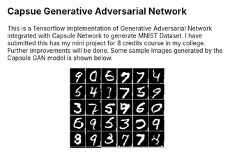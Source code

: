 ## Capsue Generative Adversarial Network 

This is a Tensorflow implementation of Generative Adversarial Network integrated with Capsule Network to generate MNIST Dataset. I have submitted this has my mini project for 8 credits course in my college. Further improvements will be done. Some sample images generated by the Capsule GAN model is shown below. 
</br>
<p align = 'center'>
  <img src = "https://github.com/akshath123/Capsule_Generative_Adversarial_Network/blob/master/sample/github_capsgan.PNG">
</p>
